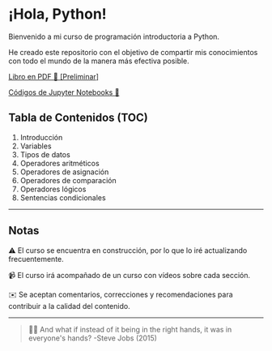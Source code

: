 # ¡Hola, Python!

Bienvenido a mi curso de programación introductoria a Python.

He creado este repositorio con el objetivo de compartir mis conocimientos con todo el mundo de la manera más efectiva posible.

[Libro en PDF 📓 [Preliminar]](https://github.com/damoib95/hola-python/blob/main/libro/_book/¡Hola%2C-Python!.pdf)

[Códigos de Jupyter Notebooks 🐍](https://github.com/damoib95/hola-python/tree/main/codigos)

## Tabla de Contenidos (TOC)
1. Introducción
2. Variables
3. Tipos de datos
4. Operadores aritméticos
5. Operadores de asignación
6. Operadores de comparación
7. Operadores lógicos
8. Sentencias condicionales

---
## Notas

⚠️ El curso se encuentra en construcción, por lo que lo iré actualizando frecuentemente. 

📹 El curso irá acompañado de un curso con vídeos sobre cada sección.

✉️ Se aceptan comentarios, correcciones y recomendaciones para contribuir a la calidad del contenido.

---
> 🙌🏻 And what if instead of it being in the right hands, it was in everyone's hands? -Steve Jobs (2015)
